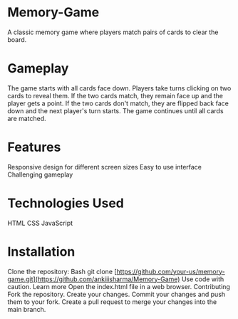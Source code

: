 # Memory-Game
A classic memory game where players match pairs of cards to clear the board.

# Gameplay
The game starts with all cards face down.
Players take turns clicking on two cards to reveal them.
If the two cards match, they remain face up and the player gets a point.
If the two cards don't match, they are flipped back face down and the next player's turn starts.
The game continues until all cards are matched.

# Features
Responsive design for different screen sizes
Easy to use interface
Challenging gameplay

# Technologies Used
HTML
CSS
JavaScript

# Installation
Clone the repository:
Bash
git clone [https://github.com/your-us/memory-game.git](https://github.com/ankiiisharma/Memory-Game)
Use code with caution. Learn more
Open the index.html file in a web browser.
Contributing
Fork the repository.
Create your changes.
Commit your changes and push them to your fork.
Create a pull request to merge your changes into the main branch.
